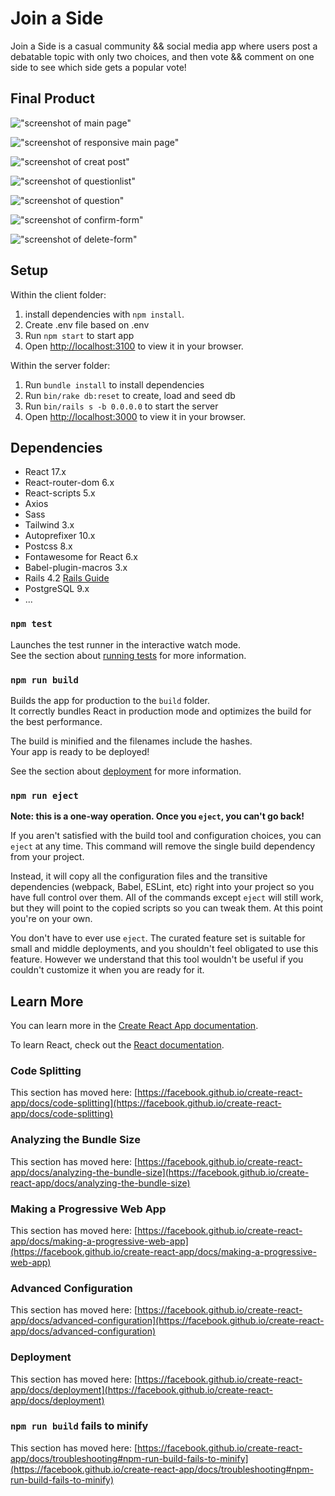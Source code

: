 # Join a Side

Join a Side is a casual community && social media app where users post a debatable topic with only two choices, and then vote && comment on one side to see which side gets a popular vote!

## Final Product

!["screenshot of main page"](https://github.com/pos03142ap/join-a-side/blob/main/docs/main.png)

!["screenshot of responsive main page"](https://github.com/pos03142ap/join-a-side/blob/main/docs/main-responsive.png)

!["screenshot of creat post"](https://github.com/pos03142ap/join-a-side/blob/main/docs/create-post.png)

!["screenshot of questionlist"](https://github.com/pos03142ap/join-a-side/blob/main/docs/questionlist.png)

!["screenshot of question"](https://github.com/pos03142ap/join-a-side/blob/main/docs/question.png)

!["screenshot of confirm-form"](https://github.com/pos03142ap/join-a-side/blob/main/docs/confirm-form.png)

!["screenshot of delete-form"](https://github.com/pos03142ap/join-a-side/blob/main/docs/delete-form.png)

## Setup

Within the client folder: 
1. install dependencies with `npm install`.
2. Create .env file based on .env
3. Run `npm start` to start app
4. Open [http://localhost:3100](http://localhost:3100) to view it in your browser.

Within the server folder:
1. Run `bundle install` to install dependencies
2. Run `bin/rake db:reset` to create, load and seed db
3. Run `bin/rails s -b 0.0.0.0` to start the server
4. Open [http://localhost:3000](http://localhost:3000) to view it in your browser.

## Dependencies

* React 17.x
* React-router-dom 6.x
* React-scripts 5.x
* Axios
* Sass
* Tailwind 3.x
* Autoprefixer 10.x
* Postcss 8.x
* Fontawesome for React 6.x
* Babel-plugin-macros 3.x
* Rails 4.2 [Rails Guide](http://guides.rubyonrails.org/v4.2/)
* PostgreSQL 9.x
* ...

### `npm test`

Launches the test runner in the interactive watch mode.\
See the section about [running tests](https://facebook.github.io/create-react-app/docs/running-tests) for more information.

### `npm run build`

Builds the app for production to the `build` folder.\
It correctly bundles React in production mode and optimizes the build for the best performance.

The build is minified and the filenames include the hashes.\
Your app is ready to be deployed!

See the section about [deployment](https://facebook.github.io/create-react-app/docs/deployment) for more information.

### `npm run eject`

**Note: this is a one-way operation. Once you `eject`, you can't go back!**

If you aren't satisfied with the build tool and configuration choices, you can `eject` at any time. This command will remove the single build dependency from your project.

Instead, it will copy all the configuration files and the transitive dependencies (webpack, Babel, ESLint, etc) right into your project so you have full control over them. All of the commands except `eject` will still work, but they will point to the copied scripts so you can tweak them. At this point you're on your own.

You don't have to ever use `eject`. The curated feature set is suitable for small and middle deployments, and you shouldn't feel obligated to use this feature. However we understand that this tool wouldn't be useful if you couldn't customize it when you are ready for it.

## Learn More

You can learn more in the [Create React App documentation](https://facebook.github.io/create-react-app/docs/getting-started).

To learn React, check out the [React documentation](https://reactjs.org/).

### Code Splitting

This section has moved here: [https://facebook.github.io/create-react-app/docs/code-splitting](https://facebook.github.io/create-react-app/docs/code-splitting)

### Analyzing the Bundle Size

This section has moved here: [https://facebook.github.io/create-react-app/docs/analyzing-the-bundle-size](https://facebook.github.io/create-react-app/docs/analyzing-the-bundle-size)

### Making a Progressive Web App

This section has moved here: [https://facebook.github.io/create-react-app/docs/making-a-progressive-web-app](https://facebook.github.io/create-react-app/docs/making-a-progressive-web-app)

### Advanced Configuration

This section has moved here: [https://facebook.github.io/create-react-app/docs/advanced-configuration](https://facebook.github.io/create-react-app/docs/advanced-configuration)

### Deployment

This section has moved here: [https://facebook.github.io/create-react-app/docs/deployment](https://facebook.github.io/create-react-app/docs/deployment)

### `npm run build` fails to minify

This section has moved here: [https://facebook.github.io/create-react-app/docs/troubleshooting#npm-run-build-fails-to-minify](https://facebook.github.io/create-react-app/docs/troubleshooting#npm-run-build-fails-to-minify)
